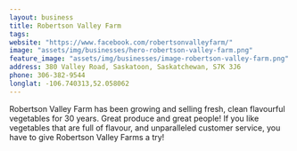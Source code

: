 ```yaml
---
layout: business
title: Robertson Valley Farm
tags:
website: "https://www.facebook.com/robertsonvalleyfarm/"
image: "assets/img/businesses/hero-robertson-valley-farm.png"
feature_image: "assets/img/businesses/image-robertson-valley-farm.png"
address: 380 Valley Road, Saskatoon, Saskatchewan, S7K 3J6
phone: 306-382-9544
longlat: -106.740313,52.058062
---
```

Robertson Valley Farm has been growing and selling fresh, clean flavourful vegetables for 30 years. Great produce and great people! If you like vegetables that are full of flavour, and unparalleled customer service, you have to give Robertson Valley Farms a try!
